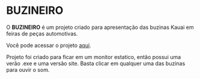 # BUZINEIRO

O **BUZINEIRO** é um projeto criado para apresentação das buzinas Kauai em feiras de peças automotivas.

Você pode acessar o projeto [aqui](https://app-buzinas.vercel.app/).


Projeto foi criado para ficar em um monitor estatico, então possui uma verão .exe e uma versão site.
Basta clicar em qualquer uma das buzinas para ouvir o som.
